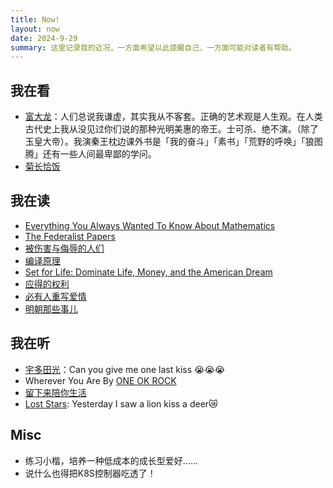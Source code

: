 ```yaml
---
title: Now!
layout: now
date: 2024-9-29
summary: 这里记录我的近况，一方面希望以此提醒自己，一方面可能对读者有帮助。
---
```


## 我在看

- [富大龙](https://weibo.com/u/2450372181?tabtype=home)：人们总说我谦虚，其实我从不客套。正确的艺术观是人生观。在人类古代史上我从没见过你们说的那种光明美惠的帝王。士可杀、绝不演。（除了玉皇大帝）。我演秦王枕边课外书是「我的奋斗」「素书」「荒野的呼唤」「狼图腾」还有一些人间最卑鄙的学问。
- [菊长恰饭](https://space.bilibili.com/8090155?spm_id_from=333.337.0.0)

## 我在读

- [Everything You Always Wanted To Know About Mathematics](https://www.math.cmu.edu/~jmackey/151_128/bws_book.pdf)
- [The Federalist Papers](https://book.douban.com/subject/1498963/)
- [被伤害与侮辱的人们](https://book.douban.com/subject/25887930/)
- [编译原理](https://book.douban.com/subject/5416783/)
- [Set for Life: Dominate Life, Money, and the American Dream](https://book.douban.com/subject/27071418/)
- [应得的权利](https://book.douban.com/subject/35883125/)
- [必有人重写爱情](https://book.douban.com/subject/35817787/)
- [明朝那些事儿](https://book.douban.com/subject/3674537/?_dtcc=1)

## 我在听

- [宇多田光](https://www.utadahikaru.jp)：Can you give me one last kiss 😭😭😭
- Wherever You Are By [ONE OK ROCK](https://www.oneokrock.com/en/)
- [留下来陪你生活](https://music.163.com/#/song?id=26590191&market=baiduqk)
- [Lost Stars](https://www.youtube.com/watch?v=cL4uhaQ58Rk): Yesterday I saw a lion kiss a deer😿

## Misc

- 练习小楷，培养一种低成本的成长型爱好……
- 说什么也得把K8S控制器吃透了！
